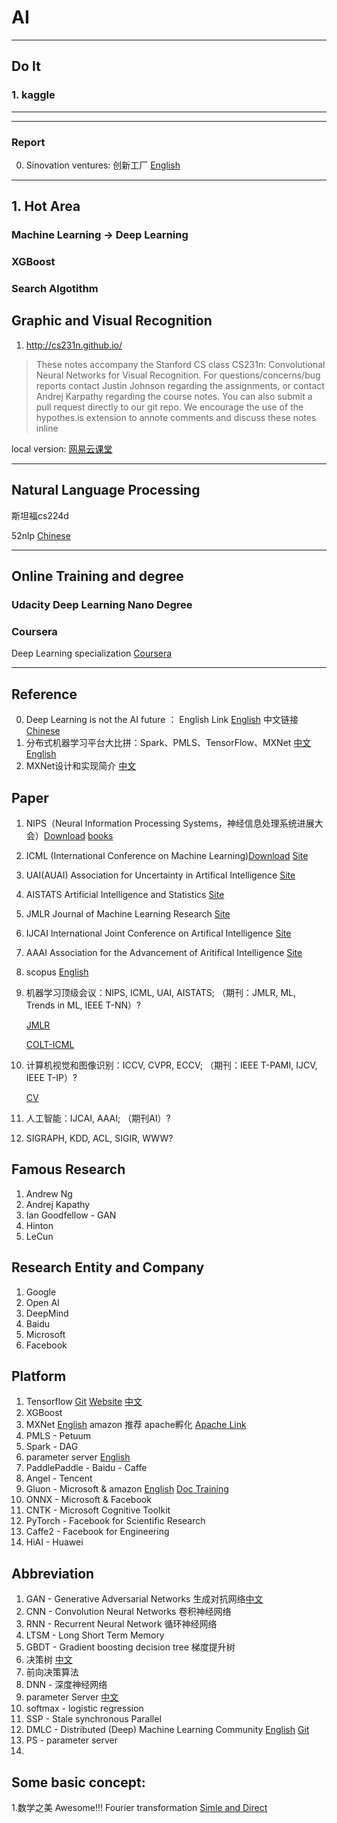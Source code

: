 # AI

---
## Do It
### 1. kaggle


---


---
### Report

0. Sinovation ventures:  创新工厂 [English](https://www.eurasiagroup.net/live-post/ai-in-china-cutting-through-the-hype?trk=article_share_wechat)


---
## 1. Hot Area

### Machine Learning -> Deep Learning
### XGBoost
### Search Algotithm

## Graphic and Visual Recognition

1. http://cs231n.github.io/

>These notes accompany the Stanford CS class CS231n: Convolutional Neural Networks for Visual Recognition.
For questions/concerns/bug reports contact Justin Johnson regarding the assignments, or contact Andrej Karpathy regarding the course notes. You can also submit a pull request directly to our git repo.
We encourage the use of the hypothes.is extension to annote comments and discuss these notes inline

local version:
[网易云课堂](http://study.163.com/course/introduction/1003223001.htm)

---
## Natural Language Processing
斯坦福cs224d

52nlp [Chinese](http://www.52nlp.cn/tag/%E6%B7%B1%E5%BA%A6%E5%AD%A6%E4%B9%A0%E4%B8%8E%E8%87%AA%E7%84%B6%E8%AF%AD%E8%A8%80%E5%A4%84%E7%90%86)

---


## Online Training and degree
### Udacity Deep Learning Nano Degree
### Coursera
Deep Learning specialization [Coursera](https://www.coursera.org/specializations/deep-learning)

----

## Reference
0. Deep Learning is not the AI future ：
English Link [English](https://www.linkedin.com/pulse/deep-learning-ai-future-fabio-ciucci/)
中文链接 [Chinese](http://www.infoq.com/cn/articles/deep-learning-is-not-the-ai-future?lipi=urn%3Ali%3Apage%3Ad_flagship3_pulse_read%3BrQqqfRgJR027jFpjnBaI4Q%3D%3D)
0. 分布式机器学习平台大比拼：Spark、PMLS、TensorFlow、MXNet [中文](http://www.infoq.com/cn/articles/a-comparison-of-distributed-machine-learning-platforms) [English](https://muratbuffalo.blogspot.sg/2017/07/a-comparison-of-distributed-machine.html)
0. MXNet设计和实现简介 [中文](https://github.com/apache/incubator-mxnet/issues/797)

## Paper
1. NIPS（Neural Information Processing Systems，神经信息处理系统进展大会）[Download](https://papers.nips.cc/) [books](http://books.nips.cc/)
1. ICML (International Conference on Machine Learning)[Download](http://proceedings.mlr.press/index.html)  [Site](https://icml.cc)
1. UAI(AUAI) Association for Uncertainty in Artifical Intelligence [Site](http://www.auai.org/)
1. AISTATS  Artificial Intelligence and Statistics [Site](http://www.aistats.org/)
1. JMLR  Journal of Machine Learning Research [Site](http://jmlr.org/)
1. IJCAI  International Joint Conference on Artifical Intelligence [Site](http://ijcai.org/)
1. AAAI  Association for the Advancement of Aritifical Intelligence [Site](http://www.aaai.org/home.html)
1. scopus [English](scopus.com)
1. 机器学习顶级会议：NIPS, ICML, UAI, AISTATS;  （期刊：JMLR, ML, Trends in ML, IEEE T-NN）?

   [JMLR](http://jmlr.csail.mit.edu/papers/)

   [COLT-ICML](http://www.cs.mcgill.ca/~colt2009/proceedings.html)

1. 计算机视觉和图像识别：ICCV, CVPR, ECCV;  （期刊：IEEE T-PAMI, IJCV, IEEE T-IP）?

   [CV](http://www.cvpapers.com/index.html)

1. 人工智能：IJCAI, AAAI; （期刊AI）?
1. SIGRAPH, KDD, ACL, SIGIR, WWW?


## Famous Research
1. Andrew Ng
2. Andrej Kapathy
3. Ian Goodfellow - GAN
4. Hinton
5. LeCun

## Research Entity and Company
1. Google
2. Open AI
3. DeepMind
4. Baidu
5. Microsoft
6. Facebook

## Platform
1. Tensorflow [Git](https://github.com/tensorflow/tensorflow) [Website](https://www.tensorflow.org/) [中文](tensorflow.google.cn)
2. XGBoost
3. MXNet [English](https://github.com/dmlc/mxnet) amazon 推荐 apache孵化 [Apache Link](https://mxnet.incubator.apache.org/)
4. PMLS - Petuum
5. Spark - DAG
6. parameter server [English](http://parameterserver.org/)
7. PaddlePaddle - Baidu - Caffe
8. Angel - Tencent
0. Gluon - Microsoft & amazon [English](http://gluon.mxnet.io/) [Doc Training](https://github.com/zackchase/mxnet-the-straight-dope)
0. ONNX - Microsoft & Facebook
0. CNTK - Microsoft Cognitive Toolkit
0. PyTorch - Facebook for Scientific Research
0. Caffe2 - Facebook for Engineering
0. HiAI - Huawei


## Abbreviation
1. GAN - Generative Adversarial Networks 生成对抗网络[中文](https://www.leiphone.com/news/201701/Kq6FvnjgbKK8Lh8N.html)
2. CNN - Convolution Neural Networks 卷积神经网络
3. RNN - Recurrent Neural Network 循环神经网络
4. LTSM - Long Short Term Memory
5. GBDT - Gradient boosting decision tree 梯度提升树
6. 决策树 [中文](http://www.cnblogs.com/leoo2sk/archive/2010/09/19/decision-tree.html)
7. 前向决策算法
8. DNN - 深度神经网络
9. parameter Server [中文](https://www.zhihu.com/question/26998075)
10. softmax - logistic regression
11. SSP - Stale synchronous Parallel
12. DMLC - Distributed (Deep) Machine Learning Community [English](http://dmlc.ml/)
 [Git](https://github.com/dmlc)
0. PS - parameter server
0.

## Some basic concept:
1.数学之美 Awesome!!! Fourier transformation [Simle and Direct](http://blog.jobbole.com/70549/)
